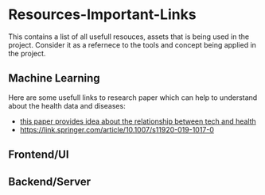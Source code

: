# Resources-Important-Links

This contains a list of all usefull resouces, assets that is being used in the project.
Consider it as a refernece to the tools and concept being applied in the project.

## Machine Learning

Here are some usefull links to research paper which can help to understand about the health data and diseases: 
- [this paper provides idea about the relationship between tech and health](https://bmcpsychiatry.biomedcentral.com/articles/10.1186/s12888-022-03713-9)
- https://link.springer.com/article/10.1007/s11920-019-1017-0




## Frontend/UI
## Backend/Server
